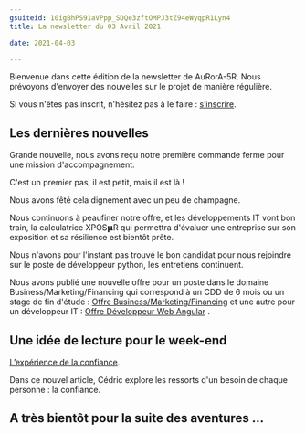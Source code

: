 ```yaml
---
gsuiteid: 10igBhPS91aVPpp_SDQe3zftOMPJ3tZ94eWyqpR1Lyn4
title: La newsletter du 03 Avril 2021

date: 2021-04-03

---
```


Bienvenue dans cette édition de la newsletter de AuRorA-5R. Nous prévoyons d'envoyer des nouvelles sur le projet de manière régulière.

Si vous n'êtes pas inscrit, n'hésitez pas à le faire : [s’inscrire](https://www.google.com/url?q=https://aurora-5r.fr/inscription/&sa=D&source=editors&ust=1620650576062000&usg=AOvVaw1KCMgd7W26HM0ZIqMUX_ow).

Les dernières nouvelles
-----------------------

Grande nouvelle, nous avons reçu notre première commande ferme pour une mission d'accompagnement.

C'est un premier pas, il est petit, mais il est là !

Nous avons fêté cela dignement avec un peu de champagne.

Nous continuons à peaufiner notre offre, et les développements IT vont bon train, la calculatrice XPOS𝝻R qui permettra d'évaluer une entreprise sur son exposition et sa résilience est bientôt prête.

Nous n'avons pour l'instant pas trouvé le bon candidat pour nous rejoindre sur le poste de développeur python, les entretiens continuent.

Nous avons publié une nouvelle offre pour un poste dans le domaine Business/Marketing/Financing qui correspond à un CDD de 6 mois ou un stage de fin d'étude : [Offre Business/Marketing/Financing](https://www.google.com/url?q=https://aurora-5r.fr/recrutements/OffredemploiBusinessMarketingFinancing/&sa=D&source=editors&ust=1620650576063000&usg=AOvVaw1h-bHM8FSOCPGNO4gEmRfo) et une autre pour un développeur IT : [Offre Développeur Web Angular](https://www.google.com/url?q=https://aurora-5r.fr/recrutements/OffredemploiDeveloppeurWebAngularquicontribuerachangerlemonde/&sa=D&source=editors&ust=1620650576063000&usg=AOvVaw1bIJ9WMQQbNgjHm0v4GBQ8) .

Une idée de lecture pour le week-end
------------------------------------

[L’expérience de la confiance](https://www.google.com/url?q=https://aurora-5r.fr/posts/Lexperiencedelaconfiance/&sa=D&source=editors&ust=1620650576064000&usg=AOvVaw0zqSmIBNdeqs1dPT6vOd7f).

Dans ce nouvel article, Cédric explore les ressorts d'un besoin de chaque personne : la confiance. 

A très bientôt pour la suite des aventures ...
----------------------------------------------

